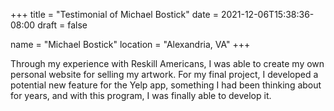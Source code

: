 +++
title = "Testimonial of Michael Bostick"
date = 2021-12-06T15:38:36-08:00
draft = false

name = "Michael Bostick"
location = "Alexandria, VA"
+++

Through my experience with Reskill Americans, I was able to create my own personal website for selling my artwork. For my final project, I developed a potential new feature for the Yelp app, something I had been thinking about for years, and with this program, I was finally able to develop it.
